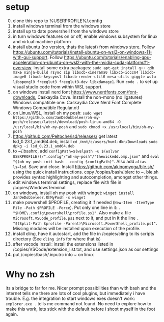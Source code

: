# setup

0. clone this repo to %USERPROFILE%/.config
1. install windows terminal from the windows store
2. install up to date powershell from the windows store
3. in turn windows features on or off, enable windows subsystem for linux and virtual machine platform
4. install ubuntu (no version, thats the latest) from windows store. Follow https://ubuntu.com/tutorials/install-ubuntu-on-wsl2-on-windows-11-with-gui-support. Follow https://ubuntu.com/tutorials/enabling-gpu-acceleration-on-ubuntu-on-wsl2-with-the-nvidia-cuda-platform#1-overview. Install some extra packages: `sudo apt-get install g++ gdb make ninja-build rsync zip libxcb-xinerama0 libxcb-icccm4 libxcb-image0 libxcb-keysyms1 libxcb-render-util0 mesa-utils giggle wslu libopengl0 freeglut3 freeglut3-dev libxdamage1`. Run `code .` to set up visual studio code from within WSL support.
5. on windows install nerd font https://www.nerdfonts.com/font-downloads, Caskaydia Cove. Install the non-mono (no ligatures) Windows compatible one: Caskaydia Cove Nerd Font Complete Windows Compatible Regular.otf
6. on Linux/WSL, install oh my posh: `sudo wget https://github.com/JanDeDobbeleer/oh-my-posh/releases/latest/download/posh-linux-amd64 -O /usr/local/bin/oh-my-posh` and `sudo chmod +x /usr/local/bin/oh-my-posh`
7. https://github.com/Peltoche/lsd/releases/ get latest lsd_0.23.1_amd64.deb, install `cd /mnt/c/users/huml-dkn/Downloads` `sudo dpkg -i lsd_0.23.1_amd64.deb`
8. to ~/.bashrc, add `configPath=$(wslpath -u $(wslvar USERPROFILE))/".config"/"oh-my-posh"/"thewickedd.omp.json"` and `eval "$(oh-my-posh init bash --config $configPath)"`. Also add `alias ls=lsd`. Save and close. Install https://github.com/akinomyoga/ble.sh/ using the quick install instructions. copy /copies/bash/.blerc to ~. ble.sh provides syntax highlighting and autocompletion, amongst other things.
9. edit windows terminal settings, replace file with file in /copies/WindowsTerminal
10. on windows, install oh my posh with winget: `winget install JanDeDobbeleer.OhMyPosh -s winget`
11. make powershell $PROFILE, creating it if needed (`New-Item -ItemType File -Path $PROFILE -Force`). Put only one line in it: `. "$HOME\.config\powershell\profile.ps1"`. Also make a file `Microsoft.VSCode_profile.ps1` next to it, and put in it the line `. "$(Split-Path $profile -Parent)\Microsoft.PowerShell_profile.ps1"`. Missing modules will be installed upon execution of the profile.
12. install cling, have it autostart, add the file in /copies/cling to its scripts directory (See `cling info` for where that is)
13. after vscode install: install the extensions listed in /copies/VSCode/extension_list.txt, and use settings.json as our settings
14. put /copies/bash/.inputrc into ~ on linux


# Why no zsh
Its a bridge to far for me. Nicer prompt possibilities than with bash and the internet tells me there are lots of cool plugins, but immediately i have trouble. E.g. the integration to start windows exes doesn't work: `explorer.exe .` tells me command not found. No need to explore how to make this work, lets stick with the default before i shoot myself in the foot again.